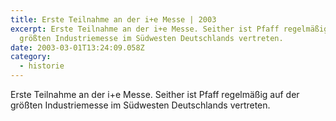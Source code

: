 ```yaml
---
title: Erste Teilnahme an der i+e Messe | 2003
excerpt: Erste Teilnahme an der i+e Messe. Seither ist Pfaff regelmäßig auf der
  größten Industriemesse im Südwesten Deutschlands vertreten.
date: 2003-03-01T13:24:09.058Z
category: 
  - historie
---
```

Erste Teilnahme an der i+e Messe. Seither ist Pfaff regelmäßig auf der größten Industriemesse im Südwesten Deutschlands vertreten.